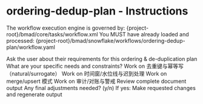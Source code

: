 # ordering-dedup-plan - Instructions

<critical>The workflow execution engine is governed by: {project-root}/bmad/core/tasks/workflow.xml</critical>
<critical>You MUST have already loaded and processed: {project-root}/bmad/snowflake/workflows/ordering-dedup-plan/workflow.yaml</critical>

<workflow>

<step n="1" goal="Understand Requirements">
<action>Ask the user about their requirements for this ordering & de-duplication plan</action>
<ask>What are your specific needs and constraints?</ask>
</step>

<step n="2" goal="去重键与幂等写（Natural/Surrogate）">
<action>Work on 去重键与幂等写（natural/surrogate）</action>
<template-output section="keys"/>
</step>

<step n="3" goal="时间窗/水位线与迟到处理">
<action>Work on 时间窗/水位线与迟到处理</action>
<template-output section="windows"/>
</step>

<step n="4" goal="MERGE/UPSERT 模式">
<action>Work on merge/upsert 模式</action>
<template-output section="merge"/>
</step>

<step n="5" goal="审计/对账与警戒">
<action>Work on 审计/对账与警戒</action>
<template-output section="audits"/>
</step>

<step n="6" goal="Review and Finalize">
<action>Review complete document output</action>
<ask>Any final adjustments needed? (y/n)</ask>
<check>If yes:</check>
  <action>Make requested changes and regenerate output</action>
</step>

</workflow>
